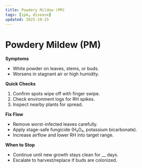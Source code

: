 ```yaml
---
title: Powdery Mildew (PM)
tags: [ipm, disease]
updated: 2025-10-25
---
```

# Powdery Mildew (PM)

**Symptoms**  
- White powder on leaves, stems, or buds.  
- Worsens in stagnant air or high humidity.

**Quick Checks**  
1. Confirm spots wipe off with finger swipe.  
2. Check environment logs for RH spikes.  
3. Inspect nearby plants for spread.

**Fix Flow**  
- Remove worst-infected leaves carefully.  
- Apply stage-safe fungicide (H₂O₂, potassium bicarbonate).  
- Increase airflow and lower RH into target range.

**When to Stop**  
- Continue until new growth stays clean for __ days.  
- Escalate to harvest/replace if buds are colonized.
